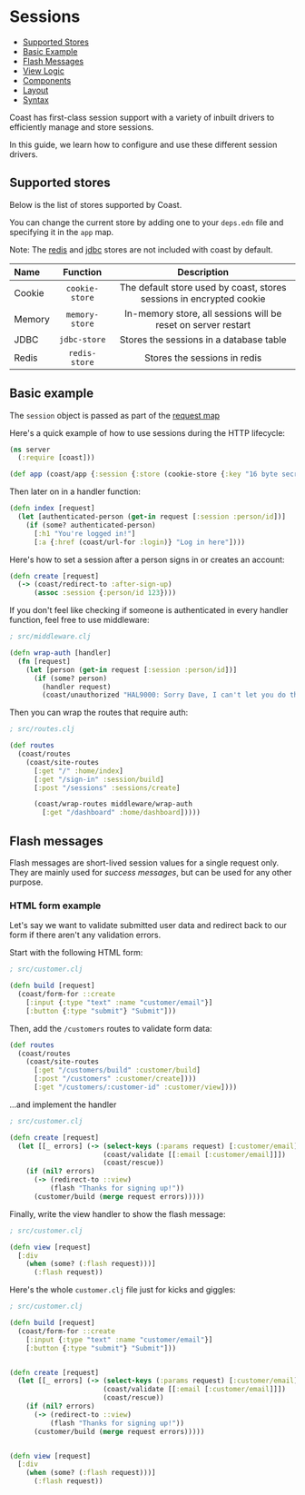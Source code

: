 # Sessions

* [Supported Stores](#user-content-supported-stores)
* [Basic Example](#user-content-basic-example)
* [Flash Messages](#user-content-flash-messages)
* [View Logic](#user-content-view-logic)
* [Components](#user-content-components)
* [Layout](#user-content-layout)
* [Syntax](#user-content-syntax)

Coast has first-class session support with a variety of inbuilt drivers to efficiently manage and store sessions.

In this guide, we learn how to configure and use these different session drivers.

## Supported stores
Below is the list of stores supported by Coast.

You can change the current store by adding one to your `deps.edn` file and specifying it in the `app` map.

Note: The [redis](https://github.com/paraseba/rrss) and [jdbc](https://github.com/luminus-framework/jdbc-ring-session) stores are not included with coast by default.

| Name          | Function       | Description                                                         |
| :------------ | :--------------: | :------------------------------------------------------------------: |
| Cookie        | `cookie-store` | The default store used by coast, stores sessions in encrypted cookie|
| Memory        | `memory-store` | In-memory store, all sessions will be reset on server restart       |
| JDBC          | `jdbc-store`   | Stores the sessions in a database table                             |
| Redis         | `redis-store`  | Stores the sessions in redis                                        |


## Basic example
The `session` object is passed as part of the [request map](Request.md)

Here's a quick example of how to use sessions during the HTTP lifecycle:

```clojure
(ns server
  (:require [coast]))

(def app (coast/app {:session {:store (cookie-store {:key "16 byte secret key"})}}))
```

Then later on in a handler function:

```clojure
(defn index [request]
  (let [authenticated-person (get-in request [:session :person/id])]
    (if (some? authenticated-person)
      [:h1 "You're logged in!"]
      [:a {:href (coast/url-for :login)} "Log in here"])))
```

Here's how to set a session after a person signs in or creates an account:

```clojure
(defn create [request]
  (-> (coast/redirect-to :after-sign-up)
      (assoc :session {:person/id 123})))
```

If you don't feel like checking if someone is authenticated in every handler function,
feel free to use middleware:

```clojure
; src/middleware.clj

(defn wrap-auth [handler]
  (fn [request]
    (let [person (get-in request [:session :person/id])]
      (if (some? person)
        (handler request)
        (coast/unauthorized "HAL9000: Sorry Dave, I can't let you do that")))))
```

Then you can wrap the routes that require auth:

```clojure
; src/routes.clj

(def routes
  (coast/routes
    (coast/site-routes
      [:get "/" :home/index]
      [:get "/sign-in" :session/build]
      [:post "/sessions" :sessions/create]

      (coast/wrap-routes middleware/wrap-auth
        [:get "/dashboard" :home/dashboard]))))
```

## Flash messages
Flash messages are short-lived session values for a single request only. They are mainly used for *success messages*, but can be used for any other purpose.

### HTML form example

Let's say we want to validate submitted user data and redirect back to our form if there aren't any validation errors.

Start with the following HTML form:

```clojure
; src/customer.clj

(defn build [request]
  (coast/form-for ::create
    [:input {:type "text" :name "customer/email"}]
    [:button {:type "submit"} "Submit"]))
```

Then, add the `/customers` routes to validate form data:

```clojure
(def routes
  (coast/routes
    (coast/site-routes
      [:get "/customers/build" :customer/build]
      [:post "/customers" :customer/create])))
      [:get "/customers/:customer-id" :customer/view])))
```

...and implement the handler

```clojure
; src/customer.clj

(defn create [request]
  (let [[_ errors] (-> (select-keys (:params request) [:customer/email])
                       (coast/validate [[:email [:customer/email]]])
                       (coast/rescue))
    (if (nil? errors)
      (-> (redirect-to ::view)
          (flash "Thanks for signing up!"))
      (customer/build (merge request errors)))))
```

Finally, write the view handler to show the flash message:

```clojure
; src/customer.clj

(defn view [request]
  [:div
    (when (some? (:flash request)))]
      (:flash request))
```

Here's the whole `customer.clj` file just for kicks and giggles:

```clojure
; src/customer.clj

(defn build [request]
  (coast/form-for ::create
    [:input {:type "text" :name "customer/email"}]
    [:button {:type "submit"} "Submit"]))


(defn create [request]
  (let [[_ errors] (-> (select-keys (:params request) [:customer/email])
                       (coast/validate [[:email [:customer/email]]])
                       (coast/rescue))
    (if (nil? errors)
      (-> (redirect-to ::view)
          (flash "Thanks for signing up!"))
      (customer/build (merge request errors)))))


(defn view [request]
  [:div
    (when (some? (:flash request)))]
      (:flash request))
```
